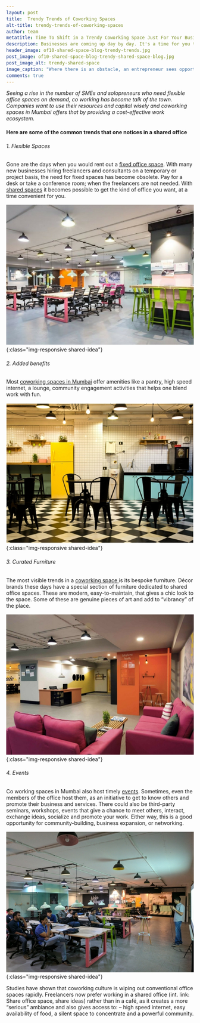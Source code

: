 ```yaml
---
layout: post
title:  Trendy Trends of Coworking Spaces
alt-title: trendy-trends-of-coworking-spaces
author: team
metatitle: Time To Shift in a Trendy Coworking Space Just For Your Business
description: Businesses are coming up day by day. It's a time for you to move your office from boring square to a very trendy coworking space and get visibility in the market.
header_image: of10-shared-space-blog-trendy-trends.jpg
post_image: of10-shared-space-blog-trendy-shared-space-blog.jpg
post_image_alt: trendy-shared-space
image_caption: "Where there is an obstacle, an entrepreneur sees opportunity."
comments: true
---
```


*Seeing a rise in the number of SMEs and solopreneurs who need flexible office spaces on demand, co working has become talk of the town. Companies want to use their resources and capital wisely and coworking spaces in Mumbai offers that by providing a cost-effective work ecosystem.*

#### Here are some of the common trends that one notices in a shared office ###

###### 1. Flexible Spaces ######

Gone are the days when you would rent out a [fixed office space](https://of10.in/2016/12/14/in-the-loving-memory-of/). With many new businesses hiring freelancers and consultants on a temporary or project basis, the need for fixed spaces has become obsolete.  Pay for a desk or take a conference room; when the freelancers are not needed. With [shared spaces](https://of10.in) it becomes possible to get the kind of office you want, at a time convenient for you.

![Flexible-spaces](/img/posts/2017-05-11-trendy-trends-of-coworking-spaces/of10-shared-space-blog-trendy-shared-space.jpg){:class="img-responsive shared-idea"}

###### 2. Added benefits ######

Most [coworking spaces in Mumbai](https://of10.in/2016/11/05/welcome-to-of10/) offer amenities like a pantry, high speed internet, a lounge, community engagement activities that  helps one blend work with fun.

![benefits](/img/posts/2017-05-11-trendy-trends-of-coworking-spaces/of10-shared-space-blog-trendy-pantry.jpg){:class="img-responsive shared-idea"}

###### 3. Curated Furniture ######

 The most visible trends in a [coworking space ](https://of10.in/2017/04/18/work-independently-together/) is its bespoke furniture. Décor brands these days have a special section of furniture dedicated to shared office spaces. These are modern, easy-to-maintain, that gives a chic look to the space. Some of these are genuine pieces of art and add to “vibrancy” of the place.

![Furniture](/img/posts/2017-05-11-trendy-trends-of-coworking-spaces/of10-shared-space-blog-trendy-shared-space-furniture.jpg){:class="img-responsive shared-idea"}

###### 4. Events ######

Co working spaces in Mumbai also host timely [events](https://of10.in/events/). Sometimes, even the members of the office host them, as an initiative to get to know others and promote their business and services. There could also be third-party seminars, workshops, events that give a chance to meet others, interact, exchange ideas, socialize and promote your work. Either way, this is a good opportunity for community-building, business expansion, or networking.

![Event](/img/posts/2017-05-11-trendy-trends-of-coworking-spaces/of10-shared-space-blog-trendy-events.jpg){:class="img-responsive shared-idea"}

Studies have shown that coworking culture is wiping out conventional office spaces rapidly. Freelancers now prefer working in a shared office (int. link: Share office space, share ideas) rather than in a café, as it creates a more “serious” ambiance and also gives access to: – high speed internet, easy availability of food, a silent space to concentrate and a powerful community.
